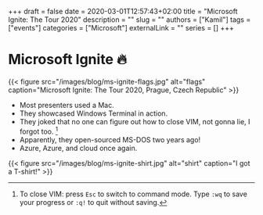 +++ 
draft = false
date = 2020-03-01T12:57:43+02:00
title = "Microsoft Ignite: The Tour 2020"
description = ""
slug = ""
authors = ["Kamil"]
tags = ["events"]
categories = ["Microsoft"]
externalLink = ""
series = []
+++

# Microsoft Ignite 🔥

{{< figure src="/images/blog/ms-ignite-flags.jpg" alt="flags" caption="Microsoft Ignite: The Tour 2020, Prague, Czech Republic" >}}

* Most presenters used a Mac.
* They showcased Windows Terminal in action.
* They joked that no one can figure out how to close VIM, not gonna lie, I forgot too. [^1]
* Apparently, they open-sourced MS-DOS two years ago!
* Azure, Azure, and cloud once again.

{{< figure src="/images/blog/ms-ignite-shirt.jpg" alt="shirt" caption="I got a T-shirt!" >}}

[^1]: To close VIM: press `Esc` to switch to command mode. Type `:wq` to save your progress or `:q!` to quit without saving.